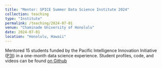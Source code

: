 ```yaml
---
title: "Mentor: SPICE Summer Data Science Institute 2024"
collection: teaching
type: "Institute"
permalink: /teaching/2024-07-01
venue: "Chaminade University of Honolulu"
date: 2024-07-01
location: "Honolulu, Hawaii"
---
```


Mentored 15 students funded by the Pacific Intelligence Innovation Initiative ([P3I](https://hawaiip3i.org/)) in a one-month data science experience. Student profiles, code, and videos can be found [on Github](https://github.com/NSF-ALL-SPICE-Alliance)
